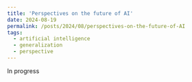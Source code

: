 ```yaml
---
title: 'Perspectives on the future of AI'
date: 2024-08-19
permalink: /posts/2024/08/perspectives-on-the-future-of-AI
tags:
  - artificial intelligence 
  - generalization 
  - perspective 
---
```


In progress

